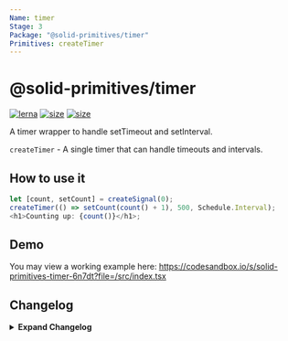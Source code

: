 ```yaml
---
Name: timer
Stage: 3
Package: "@solid-primitives/timer"
Primitives: createTimer
---
```


# @solid-primitives/timer

[![lerna](https://img.shields.io/badge/maintained%20with-lerna-cc00ff.svg)](https://lerna.js.org/)
[![size](https://img.shields.io/bundlephobia/minzip/@solid-primitives/timer)](https://bundlephobia.com/package/@solid-primitives/timer)
[![size](https://img.shields.io/npm/v/@solid-primitives/timer)](https://www.npmjs.com/package/@solid-primitives/timer)

A timer wrapper to handle setTimeout and setInterval.

`createTimer` - A single timer that can handle timeouts and intervals.

## How to use it

```ts
let [count, setCount] = createSignal(0);
createTimer(() => setCount(count() + 1), 500, Schedule.Interval);
<h1>Counting up: {count()}</h1>;
```

## Demo

You may view a working example here: https://codesandbox.io/s/solid-primitives-timer-6n7dt?file=/src/index.tsx

## Changelog

<details>
<summary><b>Expand Changelog</b></summary>

0.0.100

First commit of the timer primitive.

0.0.107

Patched an issue with clear on clean-up.

1.0.0

Release official version with CJS support.

</details>
